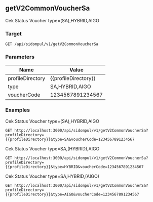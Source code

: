## getV2CommonVoucherSa
Cek Status Voucher type&#x3D;(SA),HYBRID,AIGO

### Target
```
GET /api/sidompul/v1/getV2CommonVoucherSa
```

### Parameters
Name | Value
--- | ---
profileDirectory|{{profileDirectory}}
type|SA,HYBRID,AIGO
voucherCode|1234567891234567



### Examples
Cek Status Voucher type&#x3D;(SA),HYBRID,AIGO
```
GET http://localhost:3000/api/sidompul/v1/getV2CommonVoucherSa?profileDirectory={{profileDirectory}}&type=SA&voucherCode=1234567891234567
```

Cek Status Voucher type&#x3D;SA,(HYBRID),AIGO
```
GET http://localhost:3000/api/sidompul/v1/getV2CommonVoucherSa?profileDirectory={{profileDirectory}}&type=HYBRID&voucherCode=1234567891234567
```

Cek Status Voucher type&#x3D;SA,HYBRID,(AIGO)
```
GET http://localhost:3000/api/sidompul/v1/getV2CommonVoucherSa?profileDirectory={{profileDirectory}}&type=AIGO&voucherCode=1234567891234567
```


